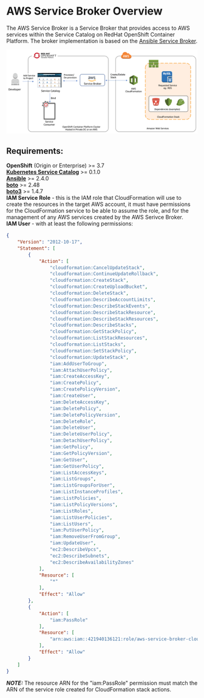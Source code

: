 # AWS Service Broker Overview
The AWS Service Broker is a Service Broker that provides access to AWS services within the Service Catalog on RedHat OpenShift Container Platform. The broker implementation is based on the [Ansible Service Broker](https://github.com/openshift/ansible-service-broker/blob/master/docs/introduction.md).

![Architecture](/images/architecture.png)

## Requirements:
**OpenShift** (Origin or Enterprise) >= 3.7  
**[Kubernetes Service Catalog](https://github.com/kubernetes-incubator/service-catalog/blob/master/docs/design.md)** >= 0.1.0  
**[Ansible](https://github.com/ansible/ansible)** >= 2.4.0  
**[boto](https://github.com/boto/boto)** >= 2.48  
**[boto3](https://github.com/boto/boto3)** >= 1.4.7  
**IAM Service Role** - this is the IAM role that CloudFormation will use to create the resources in the target AWS account, it must have permissions for the CloudFormation service to be able to assume the role, and for the management of any AWS services created by the AWS Serivce Broker.  
**IAM User** - with at least the following permissions:
```json
{
    "Version": "2012-10-17",
    "Statement": [
        {
            "Action": [
                "cloudformation:CancelUpdateStack",
                "cloudformation:ContinueUpdateRollback",
                "cloudformation:CreateStack",
                "cloudformation:CreateUploadBucket",
                "cloudformation:DeleteStack",
                "cloudformation:DescribeAccountLimits",
                "cloudformation:DescribeStackEvents",
                "cloudformation:DescribeStackResource",
                "cloudformation:DescribeStackResources",
                "cloudformation:DescribeStacks",
                "cloudformation:GetStackPolicy",
                "cloudformation:ListStackResources",
                "cloudformation:ListStacks",
                "cloudformation:SetStackPolicy",
                "cloudformation:UpdateStack",
                "iam:AddUserToGroup",
                "iam:AttachUserPolicy",
                "iam:CreateAccessKey",
                "iam:CreatePolicy",
                "iam:CreatePolicyVersion",
                "iam:CreateUser",
                "iam:DeleteAccessKey",
                "iam:DeletePolicy",
                "iam:DeletePolicyVersion",
                "iam:DeleteRole",
                "iam:DeleteUser",
                "iam:DeleteUserPolicy",
                "iam:DetachUserPolicy",
                "iam:GetPolicy",
                "iam:GetPolicyVersion",
                "iam:GetUser",
                "iam:GetUserPolicy",
                "iam:ListAccessKeys",
                "iam:ListGroups",
                "iam:ListGroupsForUser",
                "iam:ListInstanceProfiles",
                "iam:ListPolicies",
                "iam:ListPolicyVersions",
                "iam:ListRoles",
                "iam:ListUserPolicies",
                "iam:ListUsers",
                "iam:PutUserPolicy",
                "iam:RemoveUserFromGroup",
                "iam:UpdateUser",
                "ec2:DescribeVpcs",
                "ec2:DescribeSubnets",
                "ec2:DescribeAvailabilityZones"
            ],
            "Resource": [
                "*"
            ],
            "Effect": "Allow"
        },
        {
            "Action": [
                "iam:PassRole"
            ],
            "Resource": [
                "arn:aws:iam::421940136121:role/aws-service-broker-cloudformation"
            ],
            "Effect": "Allow"
        }
    ]
}
```
***NOTE:*** The resource ARN for the "iam:PassRole" permission must match the ARN of the service role created for CloudFormation stack actions.
